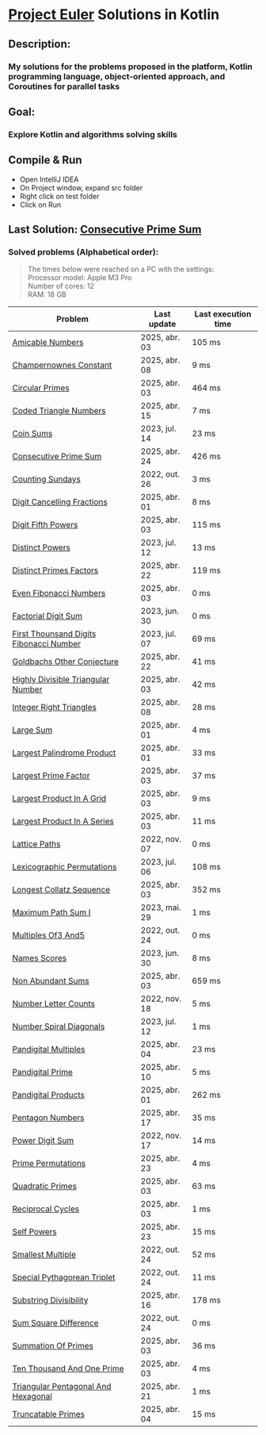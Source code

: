 # [Project Euler](https://projecteuler.net) Solutions in Kotlin

## Description:
### My solutions for the problems proposed in the platform, Kotlin programming language, object-oriented approach, and Coroutines for parallel tasks

## Goal:
### Explore Kotlin and algorithms solving skills

## Compile & Run
- Open IntelliJ IDEA
- On Project window, expand src folder
- Right click on test folder
- Click on Run

## Last Solution: [Consecutive Prime Sum](src/main/kotlin/ConsecutivePrimeSum.kt)

### Solved problems (Alphabetical order):

> The times below were reached on a PC with the settings: <br/>
> Processor model: Apple M3 Pro <br/>
> Number of cores: 12 <br/>
> RAM:  18 GB <br/>

| Problem                                                                                           | Last update   | Last execution time |
|---------------------------------------------------------------------------------------------------|---------------|---------------------|
| [Amicable Numbers](src/main/kotlin/AmicableNumbers.kt)                                            | 2025, abr. 03 | 105 ms              |
| [Champernownes Constant](src/main/kotlin/ChampernownesConstant.kt)                                | 2025, abr. 08 | 9 ms                |
| [Circular Primes](src/main/kotlin/CircularPrimes.kt)                                              | 2025, abr. 03 | 464 ms              |
| [Coded Triangle Numbers](src/main/kotlin/CodedTriangleNumbers.kt)                                 | 2025, abr. 15 | 7 ms                |
| [Coin Sums](src/main/kotlin/CoinSums.kt)                                                          | 2023, jul. 14 | 23 ms               |
| [Consecutive Prime Sum](src/main/kotlin/ConsecutivePrimeSum.kt)                                   | 2025, abr. 24 | 426 ms              |
| [Counting Sundays](src/main/kotlin/CountingSundays.kt)                                            | 2022, out. 26 | 3 ms                |
| [Digit Cancelling Fractions](src/main/kotlin/DigitCancellingFractions.kt)                         | 2025, abr. 01 | 8 ms                |
| [Digit Fifth Powers](src/main/kotlin/DigitFifthPowers.kt)                                         | 2025, abr. 03 | 115 ms              |
| [Distinct Powers](src/main/kotlin/DistinctPowers.kt)                                              | 2023, jul. 12 | 13 ms               |
| [Distinct Primes Factors](src/main/kotlin/DistinctPrimesFactors.kt)                               | 2025, abr. 22 | 119 ms              |
| [Even Fibonacci Numbers](src/main/kotlin/EvenFibonacciNumbers.kt)                                 | 2025, abr. 03 | 0 ms                |
| [Factorial Digit Sum](src/main/kotlin/FactorialDigitSum.kt)                                       | 2023, jun. 30 | 0 ms                |
| [First Thounsand Digits Fibonacci Number](src/main/kotlin/FirstThounsandDigitsFibonacciNumber.kt) | 2023, jul. 07 | 69 ms               |
| [Goldbachs Other Conjecture](src/main/kotlin/GoldbachsOtherConjecture.kt)                         | 2025, abr. 22 | 41 ms               |
| [Highly Divisible Triangular Number](src/main/kotlin/HighlyDivisibleTriangularNumber.kt)          | 2025, abr. 03 | 42 ms               |
| [Integer Right Triangles](src/main/kotlin/IntegerRightTriangles.kt)                               | 2025, abr. 08 | 28 ms               |
| [Large Sum](src/main/kotlin/LargeSum.kt)                                                          | 2025, abr. 01 | 4 ms                |
| [Largest Palindrome Product](src/main/kotlin/LargestPalindromeProduct.kt)                         | 2025, abr. 01 | 33 ms               |
| [Largest Prime Factor](src/main/kotlin/LargestPrimeFactor.kt)                                     | 2025, abr. 03 | 37 ms               |
| [Largest Product In A Grid](src/main/kotlin/LargestProductInAGrid.kt)                             | 2025, abr. 03 | 9 ms                |
| [Largest Product In A Series](src/main/kotlin/LargestProductInASeries.kt)                         | 2025, abr. 03 | 11 ms               |
| [Lattice Paths](src/main/kotlin/LatticePaths.kt)                                                  | 2022, nov. 07 | 0 ms                |
| [Lexicographic Permutations](src/main/kotlin/LexicographicPermutations.kt)                        | 2023, jul. 06 | 108 ms              |
| [Longest Collatz Sequence](src/main/kotlin/LongestCollatzSequence.kt)                             | 2025, abr. 03 | 352 ms              |
| [Maximum Path Sum I](src/main/kotlin/MaximumPathSumI.kt)                                          | 2023, mai. 29 | 1 ms                |
| [Multiples Of3 And5](src/main/kotlin/MultiplesOf3And5.kt)                                         | 2022, out. 24 | 0 ms                |
| [Names Scores](src/main/kotlin/NamesScores.kt)                                                    | 2023, jun. 30 | 8 ms                |
| [Non Abundant Sums](src/main/kotlin/NonAbundantSums.kt)                                           | 2025, abr. 03 | 659 ms              |
| [Number Letter Counts](src/main/kotlin/NumberLetterCounts.kt)                                     | 2022, nov. 18 | 5 ms                |
| [Number Spiral Diagonals](src/main/kotlin/NumberSpiralDiagonals.kt)                               | 2023, jul. 12 | 1 ms                |
| [Pandigital Multiples](src/main/kotlin/PandigitalMultiples.kt)                                    | 2025, abr. 04 | 23 ms               |
| [Pandigital Prime](src/main/kotlin/PandigitalPrime.kt)                                            | 2025, abr. 10 | 5 ms                |
| [Pandigital Products](src/main/kotlin/PandigitalProducts.kt)                                      | 2025, abr. 01 | 262 ms              |
| [Pentagon Numbers](src/main/kotlin/PentagonNumbers.kt)                                            | 2025, abr. 17 | 35 ms               |
| [Power Digit Sum](src/main/kotlin/PowerDigitSum.kt)                                               | 2022, nov. 17 | 14 ms               |
| [Prime Permutations](src/main/kotlin/PrimePermutations.kt)                                        | 2025, abr. 23 | 4 ms                |
| [Quadratic Primes](src/main/kotlin/QuadraticPrimes.kt)                                            | 2025, abr. 03 | 63 ms               |
| [Reciprocal Cycles](src/main/kotlin/ReciprocalCycles.kt)                                          | 2025, abr. 03 | 1 ms                |
| [Self Powers](src/main/kotlin/SelfPowers.kt)                                                      | 2025, abr. 23 | 15 ms               |
| [Smallest Multiple](src/main/kotlin/SmallestMultiple.kt)                                          | 2022, out. 24 | 52 ms               |
| [Special Pythagorean Triplet](src/main/kotlin/SpecialPythagoreanTriplet.kt)                       | 2022, out. 24 | 11 ms               |
| [Substring Divisibility](src/main/kotlin/SubstringDivisibility.kt)                                | 2025, abr. 16 | 178 ms              |
| [Sum Square Difference](src/main/kotlin/SumSquareDifference.kt)                                   | 2022, out. 24 | 0 ms                |
| [Summation Of Primes](src/main/kotlin/SummationOfPrimes.kt)                                       | 2025, abr. 03 | 36 ms               |
| [Ten Thousand And One Prime](src/main/kotlin/TenThousandAndOnePrime.kt)                           | 2025, abr. 03 | 4 ms                |
| [Triangular Pentagonal And Hexagonal](src/main/kotlin/TriangularPentagonalAndHexagonal.kt)        | 2025, abr. 21 | 1 ms                |
| [Truncatable Primes](src/main/kotlin/TruncatablePrimes.kt)                                        | 2025, abr. 04 | 15 ms               |
